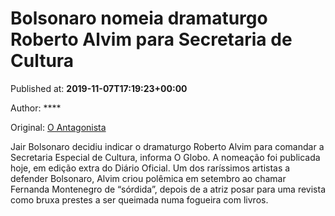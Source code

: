 
# Bolsonaro nomeia dramaturgo Roberto Alvim para Secretaria de Cultura

Published at: **2019-11-07T17:19:23+00:00**

Author: ****

Original: [O Antagonista](https://www.oantagonista.com/cultura/bolsonaro-nomeia-dramaturgo-roberto-alvim-para-secretaria-de-cultura/)

Jair Bolsonaro decidiu indicar o dramaturgo Roberto Alvim para comandar a Secretaria Especial de Cultura, informa O Globo.
A nomeação foi publicada hoje, em edição extra do Diário Oficial.
Um dos raríssimos artistas a defender Bolsonaro, Alvim criou polêmica em setembro ao chamar Fernanda Montenegro de “sórdida”, depois de a atriz posar para uma revista como bruxa prestes a ser queimada numa fogueira com livros.
